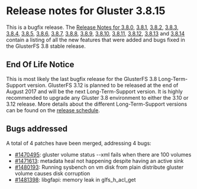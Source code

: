 # Release notes for Gluster 3.8.15

This is a bugfix release. The [Release Notes for 3.8.0](3.8.0.md),
[3.8.1](3.8.1.md), [3.8.2](3.8.2.md), [3.8.3](3.8.3.md), [3.8.4](3.8.4.md),
[3.8.5](3.8.5.md), [3.8.6](3.8.6.md), [3.8.7](3.8.7.md), [3.8.8](3.8.8.md),
[3.8.9](3.8.9.md), [3.8.10](3.8.10.md), [3.8.11](3.8.11.md),
[3.8.12](3.8.12.md), [3.8.13](3.8.13.md) and [3.8.14](3.8.14.md) contain a
listing of all the new features that were added and bugs fixed in the GlusterFS
3.8 stable release.


## End Of Life Notice

This is most likely the last bugfix release for the GlusterFS 3.8
Long-Term-Support version. GlusterFS 3.12 is planned to be released at the end
of August 2017 and will be the next Long-Term-Support version. It is highly
recommended to upgrade any Gluster 3.8 environment to either the 3.10 or 3.12
release. More details about the different Long-Term-Support versions can be
found on the [release
schedule](https://www.gluster.org/community/release-schedule/).


## Bugs addressed

A total of 4 patches have been merged, addressing 4 bugs:

- [#1470495](https://bugzilla.redhat.com/1470495): gluster volume status --xml fails when there are 100 volumes
- [#1471613](https://bugzilla.redhat.com/1471613): metadata heal not happening despite having an active sink
- [#1480193](https://bugzilla.redhat.com/1480193): Running sysbench on vm disk from plain distribute gluster volume causes disk corruption
- [#1481398](https://bugzilla.redhat.com/1481398): libgfapi: memory leak in glfs_h_acl_get
